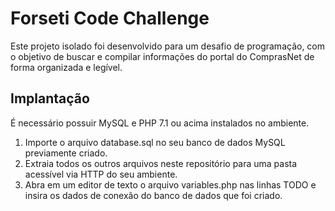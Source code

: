# Forseti Code Challenge
Este projeto isolado foi desenvolvido para um desafio de programação, com o objetivo de buscar e compilar informações do portal do ComprasNet de forma organizada e legível.

## Implantação
É necessário possuir MySQL e PHP 7.1 ou acima instalados no ambiente.
1. Importe o arquivo database.sql no seu banco de dados MySQL previamente criado.
2. Extraia todos os outros arquivos neste repositório para uma pasta acessível via HTTP do seu ambiente.
3. Abra em um editor de texto o arquivo variables.php nas linhas TODO e insira os dados de conexão do banco de dados que foi criado.
